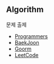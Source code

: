  Algorithm
----------------------
문제 출제
* [Programmers](src/me/algo/Programmers)
* [BaekJoon](src/me/algo/BaekJoon)
* [Goorm](src/me/algo/Goorm)
* [LeetCode](src/me/algo/LeetCode)